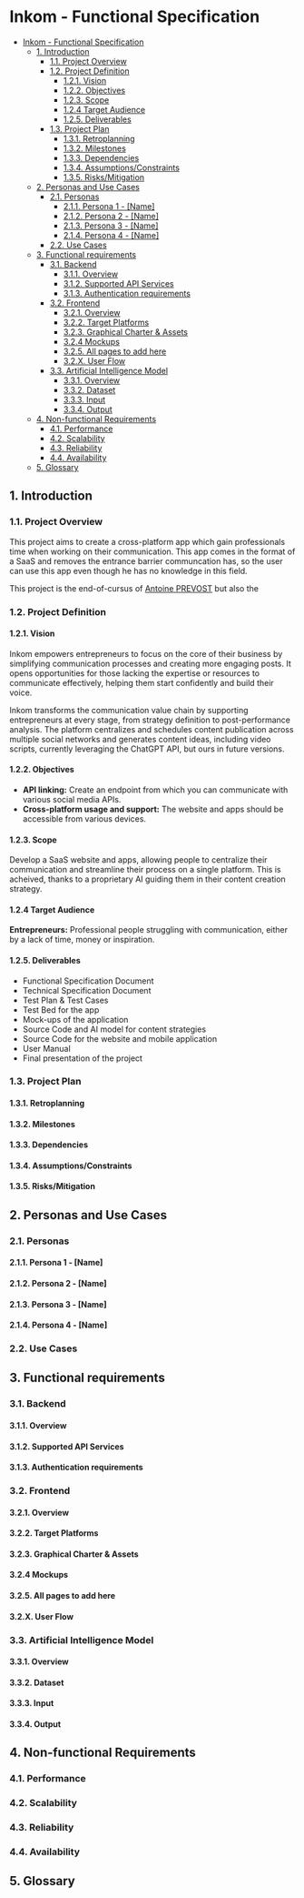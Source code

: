 # Inkom - Functional Specification

- [Inkom - Functional Specification](#inkom---functional-specification)
  - [1. Introduction](#1-introduction)
    - [1.1. Project Overview](#11-project-overview)
    - [1.2. Project Definition](#12-project-definition)
      - [1.2.1. Vision](#121-vision)
      - [1.2.2. Objectives](#122-objectives)
      - [1.2.3. Scope](#123-scope)
      - [1.2.4 Target Audience](#124-target-audience)
      - [1.2.5. Deliverables](#125-deliverables)
    - [1.3. Project Plan](#13-project-plan)
      - [1.3.1. Retroplanning](#131-retroplanning)
      - [1.3.2. Milestones](#132-milestones)
      - [1.3.3. Dependencies](#133-dependencies)
      - [1.3.4. Assumptions/Constraints](#134-assumptionsconstraints)
      - [1.3.5. Risks/Mitigation](#135-risksmitigation)
  - [2. Personas and Use Cases](#2-personas-and-use-cases)
    - [2.1. Personas](#21-personas)
      - [2.1.1. Persona 1 - \[Name\]](#211-persona-1---name)
      - [2.1.2. Persona 2 - \[Name\]](#212-persona-2---name)
      - [2.1.3. Persona 3 - \[Name\]](#213-persona-3---name)
      - [2.1.4. Persona 4 - \[Name\]](#214-persona-4---name)
    - [2.2. Use Cases](#22-use-cases)
  - [3. Functional requirements](#3-functional-requirements)
    - [3.1. Backend](#31-backend)
      - [3.1.1. Overview](#311-overview)
      - [3.1.2. Supported API Services](#312-supported-api-services)
      - [3.1.3. Authentication requirements](#313-authentication-requirements)
    - [3.2. Frontend](#32-frontend)
      - [3.2.1. Overview](#321-overview)
      - [3.2.2. Target Platforms](#322-target-platforms)
      - [3.2.3. Graphical Charter \& Assets](#323-graphical-charter--assets)
      - [3.2.4 Mockups](#324-mockups)
      - [3.2.5. All pages to add here](#325-all-pages-to-add-here)
      - [3.2.X. User Flow](#32x-user-flow)
    - [3.3. Artificial Intelligence Model](#33-artificial-intelligence-model)
      - [3.3.1. Overview](#331-overview)
      - [3.3.2. Dataset](#332-dataset)
      - [3.3.3. Input](#333-input)
      - [3.3.4. Output](#334-output)
  - [4. Non-functional Requirements](#4-non-functional-requirements)
    - [4.1. Performance](#41-performance)
    - [4.2. Scalability](#42-scalability)
    - [4.3. Reliability](#43-reliability)
    - [4.4. Availability](#44-availability)
  - [5. Glossary](#5-glossary)

## 1. Introduction

### 1.1. Project Overview

This project aims to create a cross-platform app which gain professionals time when working on their communication. This app comes in the format of a SaaS and removes the entrance barrier communcation has, so the user can use this app even though he has no knowledge in this field.

This project is the end-of-cursus of [Antoine PREVOST](https://linkedin.com/in/antoine-prevost-dev) but also the 

### 1.2. Project Definition

#### 1.2.1. Vision

Inkom empowers entrepreneurs to focus on the core of their business by simplifying communication processes and creating more engaging posts. It opens opportunities for those lacking the expertise or resources to communicate effectively, helping them start confidently and build their voice.

Inkom transforms the communication value chain by supporting entrepreneurs at every stage, from strategy definition to post-performance analysis. The platform centralizes and schedules content publication across multiple social networks and generates content ideas, including video scripts, currently leveraging the ChatGPT API, but ours in future versions.

#### 1.2.2. Objectives

- **API linking:** Create an endpoint from which you can communicate with various social media APIs.
- **Cross-platform usage and support:** The website and apps should be accessible from various devices.

#### 1.2.3. Scope

Develop a SaaS website and apps, allowing people to centralize their communication and streamline their process on a single platform. This is acheived, thanks to a proprietary AI guiding them in their content creation strategy.

#### 1.2.4 Target Audience

**Entrepreneurs:** Professional people struggling with communication, either by a lack of time, money or inspiration.

#### 1.2.5. Deliverables

- Functional Specification Document
- Technical Specification Document
- Test Plan & Test Cases
- Test Bed for the app
- Mock-ups of the application
- Source Code and AI model for content strategies
- Source Code for the website and mobile application
- User Manual
- Final presentation of the project

### 1.3. Project Plan

#### 1.3.1. Retroplanning

#### 1.3.2. Milestones

#### 1.3.3. Dependencies

#### 1.3.4. Assumptions/Constraints

#### 1.3.5. Risks/Mitigation

## 2. Personas and Use Cases

### 2.1. Personas

#### 2.1.1. Persona 1 - [Name]

#### 2.1.2. Persona 2 - [Name]

#### 2.1.3. Persona 3 - [Name]

#### 2.1.4. Persona 4 - [Name]

### 2.2. Use Cases

## 3. Functional requirements

### 3.1. Backend

#### 3.1.1. Overview

#### 3.1.2. Supported API Services

#### 3.1.3. Authentication requirements

### 3.2. Frontend

#### 3.2.1. Overview

#### 3.2.2. Target Platforms

#### 3.2.3. Graphical Charter & Assets

#### 3.2.4 Mockups

#### 3.2.5. All pages to add here

#### 3.2.X. User Flow

### 3.3. Artificial Intelligence Model

#### 3.3.1. Overview

#### 3.3.2. Dataset

#### 3.3.3. Input

#### 3.3.4. Output

## 4. Non-functional Requirements

### 4.1. Performance

### 4.2. Scalability

### 4.3. Reliability

### 4.4. Availability

## 5. Glossary